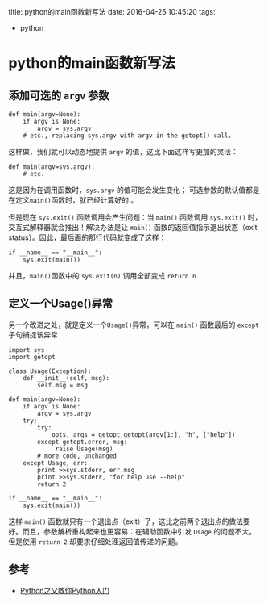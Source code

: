 title: python的main函数新写法
date: 2016-04-25 10:45:20
tags:
- python

# python的main函数新写法

## 添加可选的 `argv` 参数

	def main(argv=None):
	    if argv is None:
	        argv = sys.argv
	    # etc., replacing sys.argv with argv in the getopt() call.

这样做，我们就可以动态地提供 `argv` 的值，这比下面这样写更加的灵活：

	def main(argv=sys.argv):
	    # etc.

这是因为在调用函数时，`sys.argv` 的值可能会发生变化； 可选参数的默认值都是在定义`main()`函数时，就已经计算好的 。

但是现在 `sys.exit()` 函数调用会产生问题：当 `main()` 函数调用 `sys.exit()` 时，交互式解释器就会推出！解决办法是让 `main()` 函数的返回值指示退出状态（exit status）。因此，最后面的那行代码就变成了这样：

	if __name__ == "__main__":
	    sys.exit(main())

并且，`main()`函数中的 `sys.exit(n)` 调用全部变成 `return n`

## 定义一个Usage()异常

另一个改进之处，就是定义一个`Usage()`异常，可以在 `main()` 函数最后的 `except` 子句捕捉该异常

	import sys
	import getopt
	
	class Usage(Exception):
	    def __init__(self, msg):
	        self.msg = msg
	
	def main(argv=None):
	    if argv is None:
	        argv = sys.argv
	    try:
	        try:
	            opts, args = getopt.getopt(argv[1:], "h", ["help"])
	        except getopt.error, msg:
	             raise Usage(msg)
	        # more code, unchanged
	    except Usage, err:
	        print >>sys.stderr, err.msg
	        print >>sys.stderr, "for help use --help"
	        return 2
	
	if __name__ == "__main__":
	    sys.exit(main())

这样 `main()` 函数就只有一个退出点（exit）了，这比之前两个退出点的做法要好。而且，参数解析重构起来也更容易：在辅助函数中引发 `Usage` 的问题不大，但是使用 `return 2` 却要求仔细处理返回值传递的问题。


## 参考

* [Python之父教你Python入门](http://www.techug.com/python-father-teach-you-learn-python) 